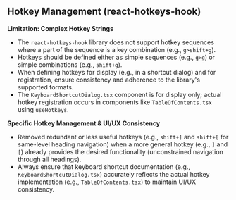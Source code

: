 ## Hotkey Management (react-hotkeys-hook)

**Limitation: Complex Hotkey Strings**

- The `react-hotkeys-hook` library does not support hotkey sequences where a part of the sequence is a key combination (e.g., `g>shift+g`).
- Hotkeys should be defined either as simple sequences (e.g., `g>g`) or simple combinations (e.g., `shift+g`).
- When defining hotkeys for display (e.g., in a shortcut dialog) and for registration, ensure consistency and adherence to the library's supported formats.
- The `KeyboardShortcutDialog.tsx` component is for display only; actual hotkey registration occurs in components like `TableOfContents.tsx` using `useHotkeys`.

**Specific Hotkey Management & UI/UX Consistency**

- Removed redundant or less useful hotkeys (e.g., `shift+]` and `shift+[` for same-level heading navigation) when a more general hotkey (e.g., `]` and `[`) already provides the desired functionality (unconstrained navigation through all headings).
- Always ensure that keyboard shortcut documentation (e.g., `KeyboardShortcutDialog.tsx`) accurately reflects the actual hotkey implementation (e.g., `TableOfContents.tsx`) to maintain UI/UX consistency.
